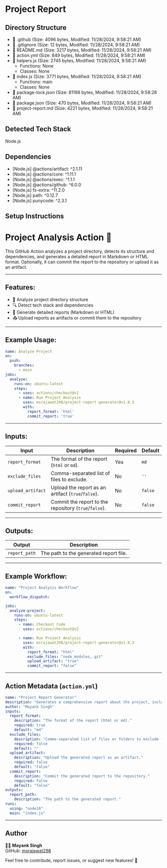 # Project Report

## Directory Structure
- 📂 .github (Size: 4096 bytes, Modified: 11/28/2024, 9:58:21 AM)
- 📄 .gitignore (Size: 12 bytes, Modified: 11/28/2024, 9:58:21 AM)
- 📄 README.md (Size: 3217 bytes, Modified: 11/28/2024, 9:58:21 AM)
- 📄 action.yml (Size: 849 bytes, Modified: 11/28/2024, 9:58:21 AM)
- 📄 helpers.js (Size: 2745 bytes, Modified: 11/28/2024, 9:58:21 AM)
  - Functions: None
  - Classes: None
- 📄 index.js (Size: 3771 bytes, Modified: 11/28/2024, 9:58:21 AM)
  - Functions: main
  - Classes: None
- 📄 package-lock.json (Size: 81198 bytes, Modified: 11/28/2024, 9:58:28 AM)
- 📄 package.json (Size: 470 bytes, Modified: 11/28/2024, 9:58:21 AM)
- 📄 project-report.md (Size: 4221 bytes, Modified: 11/28/2024, 9:58:21 AM)
      
## Detected Tech Stack
Node.js
      
## Dependencies
- [Node.js] @actions/artifact: ^2.1.11
- [Node.js] @actions/core: ^1.11.1
- [Node.js] @actions/exec: ^1.1.1
- [Node.js] @actions/github: ^6.0.0
- [Node.js] fs-extra: ^11.2.0
- [Node.js] path: ^0.12.7
- [Node.js] punycode: ^2.3.1
      
## Setup Instructions
# Project Analysis Action 🚀

This GitHub Action analyzes a project directory, detects its structure and dependencies, and generates a detailed report in Markdown or HTML format. Optionally, it can commit the report to the repository or upload it as an artifact.

---

## Features:
- 📂 Analyze project directory structure
- 🔍 Detect tech stack and dependencies
- 📝 Generate detailed reports (Markdown or HTML)
- 📤 Upload reports as artifacts or commit them to the repository

---

## Example Usage:

```yaml
name: Analyze Project
on:
  push:
    branches:
      - main
jobs:
  analyze:
    runs-on: ubuntu-latest
    steps:
      - uses: actions/checkout@v2
      - name: Run Project Analysis
        uses: msrajawat298/project-report-generator@v1.0.3
        with:
          report_format: 'html'
          commit_report: 'true'
```

---

## Inputs:

| **Input**         | **Description**                                   | **Required** | **Default** |
|--------------------|---------------------------------------------------|--------------|-------------|
| `report_format`    | The format of the report (`html` or `md`).        | Yes          | `md`        |
| `exclude_files`    | Comma-separated list of files to exclude.         | No           | `''`        |
| `upload_artifact`  | Upload the report as an artifact (`true`/`false`).| No           | `false`     |
| `commit_report`    | Commit the report to the repository (`true`/`false`). | No           | `false`     |

---

## Outputs:

| **Output**      | **Description**                            |
|------------------|--------------------------------------------|
| `report_path`    | The path to the generated report file.     |

---

## Example Workflow:

```yaml
name: "Project Analysis Workflow"
on:
  workflow_dispatch:

jobs:
  analyze-project:
    runs-on: ubuntu-latest
    steps:
      - name: Checkout Code
        uses: actions/checkout@v2

      - name: Run Project Analysis
        uses: msrajawat298/project-report-generator@v1.0.3
        with:
          report_format: "html"
          exclude_files: "node_modules,.git"
          upload_artifact: "true"
          commit_report: "false"
```

---

## Action Metadata (`action.yml`)

```yaml
name: "Project Report Generator"
description: "Generates a comprehensive report about the project, including directory structure, tech stack, and usage."
author: "Mayank Singh"
inputs:
  report_format:
    description: "The format of the report (html or md)."
    required: true
    default: "md"
  exclude_files:
    description: "Comma-separated list of files or folders to exclude from analysis."
    required: false
    default: ""
  upload_artifact:
    description: "Upload the generated report as an artifact."
    required: false
    default: "false"
  commit_report:
    description: "Commit the generated report to the repository."
    required: false
    default: "false"
outputs:
  report_path:
    description: "The path to the generated report."
runs:
  using: "node16"
  main: "index.js"
```

---

## Author

👨‍💻 **Mayank Singh**  
GitHub: [msrajawat298](https://github.com/msrajawat298)

Feel free to contribute, report issues, or suggest new features! 🚀